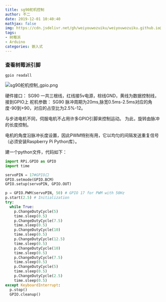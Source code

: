 ```yaml
---
title: sg90舵机控制
author: 不二
date: 2019-12-01 10:40:40
mathjax: false
img: https://cdn.jsdelivr.net/gh/weiyouwozuiku/weiyouwozuiku.github.io@src/source/_posts/PageImg/pcb.jpg
tags: 
- 树莓派
- Arduino
categories: 嵌入式
---
```


### 查看树莓派引脚

```shell
gpio readall
```

![sg90舵机控制_gpio.png](https://cdn.jsdelivr.net/gh/weiyouwozuiku/weiyouwozuiku.github.io@src/source/_posts/嵌入式/sg90舵机控制/sg90舵机控制_gpio.png)

硬件接口：
SG90 一共三根线，红线接5v电源，棕线GND，黄线为数据控制线，接到GPIO上
舵机参数：
SG90 脉冲周期为20ms,脉宽0.5ms-2.5ms对应的角度-90到+90，对应的占空比为2.5%-12。

与步进电机不同，伺服电机不占用许多GPIO引脚来控制运动。 为此，旋转由脉冲的长度控制。

电机的角度沿脉冲长度设置，因此PWM特别有用，它以均匀的间隔发送重复信号（必须安装Raspberry Pi Python库）。

建一个python文件，代码如下：

```python
import RPi.GPIO as GPIO
import time

servoPIN = 17#GPIO口
GPIO.setmode(GPIO.BCM)
GPIO.setup(servoPIN, GPIO.OUT)

p = GPIO.PWM(servoPIN, 50) # GPIO 17 for PWM with 50Hz
p.start(2.5) # Initialization
try:
  while True:
    p.ChangeDutyCycle(5)
    time.sleep(0.5)
    p.ChangeDutyCycle(7.5)
    time.sleep(0.5)
    p.ChangeDutyCycle(10)
    time.sleep(0.5)
    p.ChangeDutyCycle(12.5)
    time.sleep(0.5)
    p.ChangeDutyCycle(10)
    time.sleep(0.5)
    p.ChangeDutyCycle(7.5)
    time.sleep(0.5)
    p.ChangeDutyCycle(5)
    time.sleep(0.5)
    p.ChangeDutyCycle(2.5)
    time.sleep(0.5)
except KeyboardInterrupt:
  p.stop()
  GPIO.cleanup()
```
